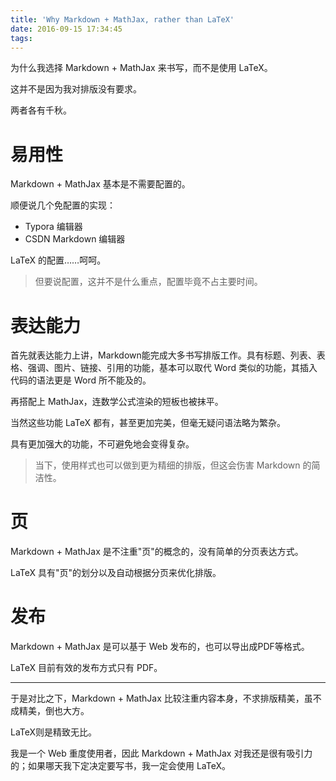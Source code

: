 ```yaml
---
title: 'Why Markdown + MathJax, rather than LaTeX'
date: 2016-09-15 17:34:45
tags:
---
```


为什么我选择 Markdown + MathJax 来书写，而不是使用 LaTeX。

这并不是因为我对排版没有要求。

两者各有千秋。

<!--more-->

# 易用性
Markdown + MathJax 基本是不需要配置的。

顺便说几个免配置的实现：

+ Typora 编辑器
+ CSDN Markdown 编辑器

LaTeX 的配置……呵呵。

> 但要说配置，这并不是什么重点，配置毕竟不占主要时间。


# 表达能力

首先就表达能力上讲，Markdown能完成大多书写排版工作。具有标题、列表、表格、强调、图片、链接、引用的功能，基本可以取代 Word 类似的功能，其插入代码的语法更是 Word 所不能及的。

再搭配上 MathJax，连数学公式渲染的短板也被抹平。

当然这些功能 LaTeX 都有，甚至更加完美，但毫无疑问语法略为繁杂。

具有更加强大的功能，不可避免地会变得复杂。

> 当下，使用样式也可以做到更为精细的排版，但这会伤害 Markdown 的简洁性。

# 页
Markdown + MathJax 是不注重"页"的概念的，没有简单的分页表达方式。

LaTeX 具有"页"的划分以及自动根据分页来优化排版。

# 发布

Markdown + MathJax 是可以基于 Web 发布的，也可以导出成PDF等格式。

LaTeX 目前有效的发布方式只有 PDF。

***

于是对比之下，Markdown + MathJax 比较注重内容本身，不求排版精美，虽不成精美，倒也大方。

LaTeX则是精致无比。

我是一个 Web 重度使用者，因此 Markdown + MathJax 对我还是很有吸引力的；如果哪天我下定决定要写书，我一定会使用 LaTeX。
